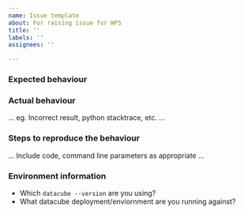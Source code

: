 ```yaml
---
name: Issue template
about: For raising issue for WPS
title: ''
labels: ''
assignees: ''

---
```


### Expected behaviour


### Actual behaviour

... eg. Incorrect result, python stacktrace, etc. ...


### Steps to reproduce the behaviour

... Include code, command line parameters as appropriate ...

### Environment information

* Which ``datacube --version`` are you using?
* What datacube deployment/enviornment are you running against?
